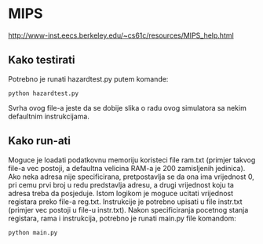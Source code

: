 # MIPS

http://www-inst.eecs.berkeley.edu/~cs61c/resources/MIPS_help.html

## Kako testirati

Potrebno je runati hazardtest.py putem komande:
```
python hazardtest.py
```
Svrha ovog file-a jeste da se dobije slika o radu ovog simulatora sa nekim defaultnim instrukcijama.

## Kako run-ati

Moguce je loadati podatkovnu memoriju koristeci file ram.txt (primjer takvog file-a vec postoji, a defaultna velicina RAM-a je 200 zamisljenih jedinica).
Ako neka adresa nije specificirana, pretpostavlja se da ona ima vrijednost 0, pri cemu prvi broj u redu predstavlja adresu, a drugi vrijednost koju ta adresa treba da posjeduje. Istom logikom je moguce ucitati vrijednost registara preko file-a reg.txt. Instrukcije je potrebno upisati u file instr.txt (primjer vec postoji u file-u instr.txt). Nakon specificiranja pocetnog stanja registara, rama i instrukcija, potrebno je runati main.py file komandom:

```
python main.py
```

